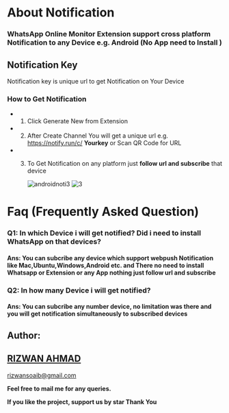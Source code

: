 # About Notification

### **WhatsApp Online Monitor Extension support cross platform Notification to any Device e.g. Android (No App need to Install )**




## Notification Key 

Notification key is unique url to get Notification on Your Device

### How to Get Notification
- 1. Click Generate New from Extension
- 2. After Create Channel You will get a unique url e.g. https://notify.run/c/ **Yourkey** or Scan QR Code for URL
- 3. To Get Notification on any platform just **follow url and subscribe** that device 
 
     ![androidnoti3](https://user-images.githubusercontent.com/29729380/78394118-aba8be00-7608-11ea-9818-f95e5c12d0f7.png)             ![3](https://user-images.githubusercontent.com/29729380/78394349-1eb23480-7609-11ea-89fc-c83fb82e305e.png)



# Faq (Frequently Asked Question)
 ### **Q1: In which Device i will get notified? Did i need to install WhatsApp on that devices?**
   #### **Ans: You can subcribe any device which support webpush Notification like Mac,Ubuntu,Windows,Android etc. and There no need to install Whatsapp or Extension or any App nothing just follow url and subscribe**
   
  ### **Q2: In how many Device i will get notified?**
   #### **Ans: You can subcribe any number device,  no limitation was there and you will get notification simultaneously to subscribed devices**
   


## Author:
## <a href="https://www.linkedin.com/in/rizwansoaib/">RIZWAN AHMAD</a>
rizwansoaib@gmail.com

**Feel free to mail me for any queries.**

**If you like the project, support us by star Thank You**

